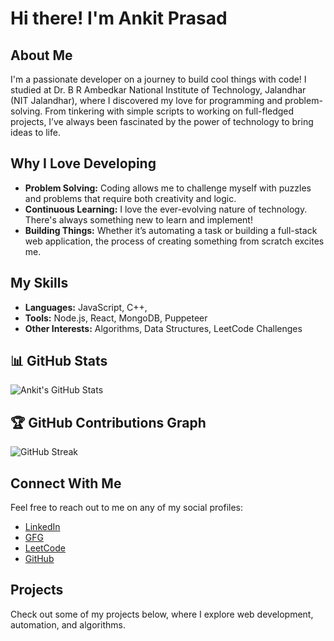 # Hi there! I'm Ankit Prasad

## About Me
I'm a passionate developer on a journey to build cool things with code! I studied at Dr. B R Ambedkar National Institute of Technology, Jalandhar (NIT Jalandhar), where I discovered my love for programming and problem-solving. From tinkering with simple scripts to working on full-fledged projects, I’ve always been fascinated by the power of technology to bring ideas to life.

## Why I Love Developing
- **Problem Solving:** Coding allows me to challenge myself with puzzles and problems that require both creativity and logic.
- **Continuous Learning:** I love the ever-evolving nature of technology. There's always something new to learn and implement!
- **Building Things:** Whether it’s automating a task or building a full-stack web application, the process of creating something from scratch excites me.

## My Skills
- **Languages:** JavaScript, C++,
- **Tools:** Node.js, React, MongoDB, Puppeteer
- **Other Interests:** Algorithms, Data Structures, LeetCode Challenges

## 📊 GitHub Stats

![Ankit's GitHub Stats](https://github-readme-stats.vercel.app/api?username=cruelcodes&show_icons=true&theme=radical)

## 🏆 GitHub Contributions Graph

![GitHub Streak](https://github-readme-streak-stats.herokuapp.com/?user=cruelcodes&theme=radical)



## Connect With Me
Feel free to reach out to me on any of my social profiles:

- [LinkedIn](https://www.linkedin.com/in/ankit-prasad-953264245/)
- [GFG](https://www.geeksforgeeks.org/user/ankitviclofu/)
- [LeetCode](https://leetcode.com/u/CruelCodes/)
- [GitHub](https://github.com/cruelcodes)

## Projects
Check out some of my projects below, where I explore web development, automation, and algorithms.


